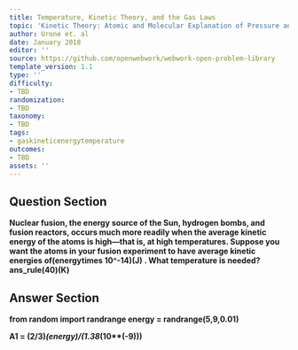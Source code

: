 ```yaml
---
title: Temperature, Kinetic Theory, and the Gas Laws
topic: 'Kinetic Theory: Atomic and Molecular Explanation of Pressure and Temperature '
author: Urone et. al
date: January 2018
editor: ''
source: https://github.com/openwebwork/webwork-open-problem-library
template_version: 1.1
type: ''
difficulty:
- TBD
randomization:
- TBD
taxonomy:
- TBD
tags:
- gaskineticenergytemperature
outcomes:
- TBD
assets: ''
---
```


## Question Section 

<b>
Nuclear fusion, the energy source of the Sun, hydrogen bombs, and fusion reactors, occurs much more readily when the average kinetic energy of the atoms is high—that is, at high temperatures. Suppose you want the atoms in your fusion experiment to have average kinetic energies of(energytimes 10^-14)(J) . What temperature is needed?
ans_rule(40)(K)



## Answer Section

from random import randrange
energy = randrange(5,9,0.01)

A1 = (2/3)*(energy)/(1.38*(10**(-9)))